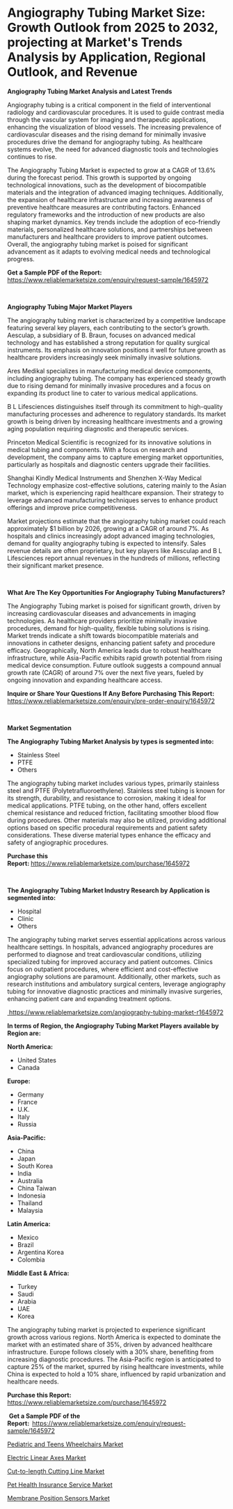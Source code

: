 <p><h1>Angiography Tubing Market Size: Growth Outlook from 2025 to 2032, projecting at Market's Trends Analysis by Application, Regional Outlook, and Revenue</h1></p><p><strong>Angiography Tubing Market Analysis and Latest Trends</strong></p>
<p><p>Angiography tubing is a critical component in the field of interventional radiology and cardiovascular procedures. It is used to guide contrast media through the vascular system for imaging and therapeutic applications, enhancing the visualization of blood vessels. The increasing prevalence of cardiovascular diseases and the rising demand for minimally invasive procedures drive the demand for angiography tubing. As healthcare systems evolve, the need for advanced diagnostic tools and technologies continues to rise.</p><p>The Angiography Tubing Market is expected to grow at a CAGR of 13.6% during the forecast period. This growth is supported by ongoing technological innovations, such as the development of biocompatible materials and the integration of advanced imaging techniques. Additionally, the expansion of healthcare infrastructure and increasing awareness of preventive healthcare measures are contributing factors. Enhanced regulatory frameworks and the introduction of new products are also shaping market dynamics. Key trends include the adoption of eco-friendly materials, personalized healthcare solutions, and partnerships between manufacturers and healthcare providers to improve patient outcomes. Overall, the angiography tubing market is poised for significant advancement as it adapts to evolving medical needs and technological progress.</p></p>
<p><strong>Get a Sample PDF of the Report:&nbsp;</strong> <a href="https://www.reliablemarketsize.com/enquiry/request-sample/1645972?utm_campaign=1991&utm_medium=2&utm_source=Github&utm_content=ia&utm_term=29032025&utm_id=angiography-tubing">https://www.reliablemarketsize.com/enquiry/request-sample/1645972</a></p>
<p>&nbsp;</p>
<p><strong>Angiography Tubing Major Market Players</strong></p>
<p><p>The angiography tubing market is characterized by a competitive landscape featuring several key players, each contributing to the sector’s growth. Aesculap, a subsidiary of B. Braun, focuses on advanced medical technology and has established a strong reputation for quality surgical instruments. Its emphasis on innovation positions it well for future growth as healthcare providers increasingly seek minimally invasive solutions.</p><p>Ares Medikal specializes in manufacturing medical device components, including angiography tubing. The company has experienced steady growth due to rising demand for minimally invasive procedures and a focus on expanding its product line to cater to various medical applications.</p><p>B L Lifesciences distinguishes itself through its commitment to high-quality manufacturing processes and adherence to regulatory standards. Its market growth is being driven by increasing healthcare investments and a growing aging population requiring diagnostic and therapeutic services.</p><p>Princeton Medical Scientific is recognized for its innovative solutions in medical tubing and components. With a focus on research and development, the company aims to capture emerging market opportunities, particularly as hospitals and diagnostic centers upgrade their facilities.</p><p>Shanghai Kindly Medical Instruments and Shenzhen X-Way Medical Technology emphasize cost-effective solutions, catering mainly to the Asian market, which is experiencing rapid healthcare expansion. Their strategy to leverage advanced manufacturing techniques serves to enhance product offerings and improve price competitiveness.</p><p>Market projections estimate that the angiography tubing market could reach approximately $1 billion by 2026, growing at a CAGR of around 7%. As hospitals and clinics increasingly adopt advanced imaging technologies, demand for quality angiography tubing is expected to intensify. Sales revenue details are often proprietary, but key players like Aesculap and B L Lifesciences report annual revenues in the hundreds of millions, reflecting their significant market presence.</p></p>
<p>&nbsp;</p>
<p><strong>What Are The Key Opportunities For Angiography Tubing Manufacturers?</strong></p>
<p><p>The Angiography Tubing market is poised for significant growth, driven by increasing cardiovascular diseases and advancements in imaging technologies. As healthcare providers prioritize minimally invasive procedures, demand for high-quality, flexible tubing solutions is rising. Market trends indicate a shift towards biocompatible materials and innovations in catheter designs, enhancing patient safety and procedure efficacy. Geographically, North America leads due to robust healthcare infrastructure, while Asia-Pacific exhibits rapid growth potential from rising medical device consumption. Future outlook suggests a compound annual growth rate (CAGR) of around 7% over the next five years, fueled by ongoing innovation and expanding healthcare access.</p></p>
<p><strong>Inquire or Share Your Questions If Any Before Purchasing This Report:</strong> <a href="https://www.reliablemarketsize.com/enquiry/pre-order-enquiry/1645972?utm_campaign=1991&utm_medium=2&utm_source=Github&utm_content=ia&utm_term=29032025&utm_id=angiography-tubing">https://www.reliablemarketsize.com/enquiry/pre-order-enquiry/1645972</a></p>
<p>&nbsp;</p>
<p><strong>Market Segmentation</strong></p>
<p><strong>The Angiography Tubing Market Analysis by types is segmented into:</strong></p>
<p><ul><li>Stainless Steel</li><li>PTFE</li><li>Others</li></ul></p>
<p><p>The angiography tubing market includes various types, primarily stainless steel and PTFE (Polytetrafluoroethylene). Stainless steel tubing is known for its strength, durability, and resistance to corrosion, making it ideal for medical applications. PTFE tubing, on the other hand, offers excellent chemical resistance and reduced friction, facilitating smoother blood flow during procedures. Other materials may also be utilized, providing additional options based on specific procedural requirements and patient safety considerations. These diverse material types enhance the efficacy and safety of angiographic procedures.</p></p>
<p><strong>Purchase this Report:&nbsp;</strong><a href="https://www.reliablemarketsize.com/purchase/1645972?utm_campaign=1991&utm_medium=2&utm_source=Github&utm_content=ia&utm_term=29032025&utm_id=angiography-tubing">https://www.reliablemarketsize.com/purchase/1645972</a></p>
<p>&nbsp;</p>
<p><strong>The Angiography Tubing Market Industry Research by Application is segmented into:</strong></p>
<p><ul><li>Hospital</li><li>Clinic</li><li>Others</li></ul></p>
<p><p>The angiography tubing market serves essential applications across various healthcare settings. In hospitals, advanced angiography procedures are performed to diagnose and treat cardiovascular conditions, utilizing specialized tubing for improved accuracy and patient outcomes. Clinics focus on outpatient procedures, where efficient and cost-effective angiography solutions are paramount. Additionally, other markets, such as research institutions and ambulatory surgical centers, leverage angiography tubing for innovative diagnostic practices and minimally invasive surgeries, enhancing patient care and expanding treatment options.</p></p>
<p><a href="https://www.reliablemarketsize.com/angiography-tubing-market-r1645972?utm_campaign=1991&utm_medium=2&utm_source=Github&utm_content=ia&utm_term=29032025&utm_id=angiography-tubing">&nbsp;https://www.reliablemarketsize.com/angiography-tubing-market-r1645972</a></p>
<p><strong>In terms of Region, the Angiography Tubing Market Players available by Region are:</strong></p>
<p>
    <p> <strong> North America: </strong>
        <ul>
            <li>United States</li>
            <li>Canada</li>
        </ul>
        </p> 
    <p> <strong> Europe: </strong>
        <ul>
            <li>Germany</li>
            <li>France</li>
            <li>U.K.</li>
            <li>Italy</li>
            <li>Russia</li>
        </ul>
        </p> 
    <p> <strong> Asia-Pacific: </strong>
        <ul>
            <li>China</li>
            <li>Japan</li>
            <li>South Korea</li>
            <li>India</li>
            <li>Australia</li>
            <li>China Taiwan</li>
            <li>Indonesia</li>
            <li>Thailand</li>
            <li>Malaysia</li>
        </ul>
        </p> 
    <p> <strong> Latin America: </strong>
        <ul>
            <li>Mexico</li>
            <li>Brazil</li>
            <li>Argentina Korea</li>
            <li>Colombia</li>
        </ul>
        </p> 
    <p> <strong> Middle East & Africa: </strong>
        <ul>
            <li>Turkey</li>
            <li>Saudi</li>
            <li>Arabia</li>
            <li>UAE</li>
            <li>Korea</li>
        </ul>
    </p>
    </p>
<p><p>The angiography tubing market is projected to experience significant growth across various regions. North America is expected to dominate the market with an estimated share of 35%, driven by advanced healthcare infrastructure. Europe follows closely with a 30% share, benefiting from increasing diagnostic procedures. The Asia-Pacific region is anticipated to capture 25% of the market, spurred by rising healthcare investments, while China is expected to hold a 10% share, influenced by rapid urbanization and healthcare needs.</p></p>
<p><strong>Purchase this Report: </strong><a href="https://www.reliablemarketsize.com/purchase/1645972?utm_campaign=1991&utm_medium=2&utm_source=Github&utm_content=ia&utm_term=29032025&utm_id=angiography-tubing">https://www.reliablemarketsize.com/purchase/1645972</a></p>
<p>&nbsp;<strong>Get a Sample PDF of the Report:&nbsp;&nbsp;</strong><a href="https://www.reliablemarketsize.com/enquiry/request-sample/1645972?utm_campaign=1991&utm_medium=2&utm_source=Github&utm_content=ia&utm_term=29032025&utm_id=angiography-tubing">https://www.reliablemarketsize.com/enquiry/request-sample/1645972</a></p>
<p><strong></strong></p>
<p><p><a href="https://github.com/gfellcincot4/Market-Research-Report-List-1/blob/main/pediatric-and-teens-wheelchairs-market.md?utm_campaign=1991&utm_medium=2&utm_source=Github&utm_content=ia&utm_term=29032025&utm_id=angiography-tubing">Pediatric and Teens Wheelchairs Market</a></p><p><a href="https://github.com/wraggfomath/Market-Research-Report-List-1/blob/main/electric-linear-axes-market.md?utm_campaign=1991&utm_medium=2&utm_source=Github&utm_content=ia&utm_term=29032025&utm_id=angiography-tubing">Electric Linear Axes Market</a></p><p><a href="https://github.com/fallalenoswG/Market-Research-Report-List-1/blob/main/cut-to-length-cutting-line-market.md?utm_campaign=1991&utm_medium=2&utm_source=Github&utm_content=ia&utm_term=29032025&utm_id=angiography-tubing">Cut-to-length Cutting Line Market</a></p><p><a href="https://github.com/haagarocapmj/Market-Research-Report-List-1/blob/main/pet-health-insurance-service-market.md?utm_campaign=1991&utm_medium=2&utm_source=Github&utm_content=ia&utm_term=29032025&utm_id=angiography-tubing">Pet Health Insurance Service Market</a></p><p><a href="https://github.com/countpapajwp/Market-Research-Report-List-1/blob/main/membrane-position-sensors-market.md?utm_campaign=1991&utm_medium=2&utm_source=Github&utm_content=ia&utm_term=29032025&utm_id=angiography-tubing">Membrane Position Sensors Market</a></p></p>